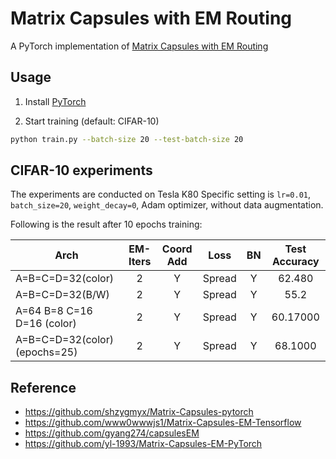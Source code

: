 # Matrix Capsules with EM Routing
A PyTorch implementation of [Matrix Capsules with EM Routing](https://openreview.net/pdf?id=HJWLfGWRb)

## Usage
1. Install [PyTorch](http://pytorch.org/)

2. Start training (default: CIFAR-10)
```bash
python train.py --batch-size 20 --test-batch-size 20
```


## CIFAR-10 experiments

The experiments are conducted on Tesla K80
Specific setting is `lr=0.01`, `batch_size=20`, `weight_decay=0`, Adam optimizer, without data augmentation.

Following is the result after 10 epochs training:

| Arch | EM-Iters | Coord Add | Loss | BN | Test Accuracy |
| ---- |:-----:|:---------:|:----:|:--:|:-------------:|
| A=B=C=D=32(color)        | 2 | Y | Spread    | Y |  62.480   |
| A=B=C=D=32(B/W)        | 2 | Y | Spread    | Y |  55.2   |
| A=64 B=8 C=16 D=16 (color)        | 2 | Y | Spread    | Y |  60.17000   |
| A=B=C=D=32(color)(epochs=25)        | 2 | Y | Spread    | Y |  68.1000   |




## Reference
- https://github.com/shzygmyx/Matrix-Capsules-pytorch
- https://github.com/www0wwwjs1/Matrix-Capsules-EM-Tensorflow
- https://github.com/gyang274/capsulesEM
- https://github.com/yl-1993/Matrix-Capsules-EM-PyTorch
